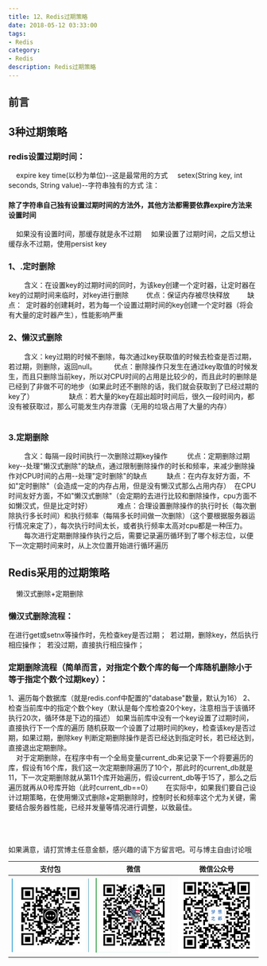 ```yaml
---
title: 12、Redis过期策略
date: 2018-05-12 03:33:00
tags: 
- Redis
category: 
- Redis
description: Redis过期策略
---
```

<!-- image url 
https://raw.githubusercontent.com/HealerJean/HealerJean.github.io/master/blogImages
　　首行缩进
<font color="red">  </font>
-->

## 前言


## 3种过期策略

### redis设置过期时间： 
    expire key time(以秒为单位)--这是最常用的方式
    setex(String key, int seconds, String value)--字符串独有的方式
注：
#### 除了字符串自己独有设置过期时间的方法外，其他方法都需要依靠expire方法来设置时间
    如果没有设置时间，那缓存就是永不过期
    如果设置了过期时间，之后又想让缓存永不过期，使用persist key
 
### 1、.定时删除
        含义：在设置key的过期时间的同时，为该key创建一个定时器，让定时器在key的过期时间来临时，对key进行删除
        优点：保证内存被尽快释放
        缺点：
		 定时器的创建耗时，若为每一个设置过期时间的key创建一个定时器（将会有大量的定时器产生），性能影响严重 
### 2、懒汉式删除
        含义：key过期的时候不删除，每次通过key获取值的时候去检查是否过期，若过期，则删除，返回null。
        优点：删除操作只发生在通过key取值的时候发生，而且只删除当前key，所以对CPU时间的占用是比较少的，而且此时的删除是已经到了非做不可的地步（如果此时还不删除的话，我们就会获取到了已经过期的key了）
        
        缺点：若大量的key在超出超时时间后，很久一段时间内，都没有被获取过，那么可能发生内存泄露（无用的垃圾占用了大量的内存）
        
        

### 3.定期删除

        含义：每隔一段时间执行一次删除过期key操作 
        优点：定期删除过期key--处理"懒汉式删除"的缺点，通过限制删除操作的时长和频率，来减少删除操作对CPU时间的占用--处理"定时删除"的缺点 
        缺点：在内存友好方面，不如"定时删除"（会造成一定的内存占用，但是没有懒汉式那么占用内存）
		   在CPU时间友好方面，不如"懒汉式删除"（会定期的去进行比较和删除操作，cpu方面不如懒汉式，但是比定时好）
		 
		 
        难点：合理设置删除操作的执行时长（每次删除执行多长时间）和执行频率（每隔多长时间做一次删除）（这个要根据服务器运行情况来定了），每次执行时间太长，或者执行频率太高对cpu都是一种压力。
        每次进行定期删除操作执行之后，需要记录遍历循环到了哪个标志位，以便下一次定期时间来时，从上次位置开始进行循环遍历 
   
## Redis采用的过期策略

    懒汉式删除+定期删除 
###  懒汉式删除流程：

在进行get或setnx等操作时，先检查key是否过期； 
若过期，删除key，然后执行相应操作； 
若没过期，直接执行相应操作；
       
### 定期删除流程（简单而言，对指定个数个库的每一个库随机删除小于等于指定个数个过期key）： 
1、遍历每个数据库（就是redis.conf中配置的"database"数量，默认为16）
2、检查当前库中的指定个数个key（默认是每个库检查20个key，注意相当于该循环执行20次，循环体是下边的描述）
		如果当前库中没有一个key设置了过期时间，直接执行下一个库的遍历
		随机获取一个设置了过期时间的key，检查该key是否过期，如果过期，删除key
		判断定期删除操作是否已经达到指定时长，若已经达到，直接退出定期删除。
<br/>
    对于定期删除，在程序中有一个全局变量current_db来记录下一个将要遍历的库，假设有16个库，我们这一次定期删除遍历了10个，那此时的current_db就是11，下一次定期删除就从第11个库开始遍历，假设current_db等于15了，那么之后遍历就再从0号库开始（此时current_db==0）
 
    在实际中，如果我们要自己设计过期策略，在使用懒汉式删除+定期删除时，控制时长和频率这个尤为关键，需要结合服务器性能，已经并发量等情况进行调整，以致最佳。 




<br/><br/><br/>
如果满意，请打赏博主任意金额，感兴趣的请下方留言吧。可与博主自由讨论哦

|支付包 | 微信|微信公众号|
|:-------:|:-------:|:------:|
|![支付宝](https://raw.githubusercontent.com/HealerJean/HealerJean.github.io/master/assets/img/tctip/alpay.jpg) | ![微信](https://raw.githubusercontent.com/HealerJean/HealerJean.github.io/master/assets/img/tctip/weixin.jpg)|![微信公众号](https://raw.githubusercontent.com/HealerJean/HealerJean.github.io/master/assets/img/my/qrcode_for_gh_a23c07a2da9e_258.jpg)|




<!-- Gitalk 评论 start  -->

<link rel="stylesheet" href="https://unpkg.com/gitalk/dist/gitalk.css">
<script src="https://unpkg.com/gitalk@latest/dist/gitalk.min.js"></script> 
<div id="gitalk-container"></div>    
 <script type="text/javascript">
    var gitalk = new Gitalk({
		clientID: `1d164cd85549874d0e3a`,
		clientSecret: `527c3d223d1e6608953e835b547061037d140355`,
		repo: `HealerJean.github.io`,
		owner: 'HealerJean',
		admin: ['HealerJean'],
		id: 'WqSGMbfYe3fa1j0A',
    });
    gitalk.render('gitalk-container');
</script> 

<!-- Gitalk end -->

